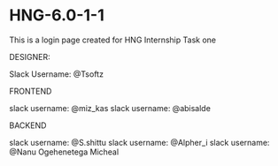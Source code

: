 # HNG-6.0-1-1
This is a login page created for HNG Internship Task one



DESIGNER:

Slack Username: @Tsoftz


FRONTEND

slack username: @miz_kas
slack username: @abisalde


BACKEND

slack username: @S.shittu
slack username: @Alpher_i
slack username: @Nanu Ogehenetega Micheal
